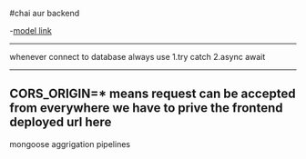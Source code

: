 #chai aur backend

-[model link](https://app.eraser.io/workspace/YtPqZ1VogxGy1jzIDkzj)

---
whenever connect to database always use 
  1.try catch
  2.async await

---

CORS_ORIGIN=* means request can be accepted from everywhere we have to prive the frontend deployed url here
---
mongoose aggrigation pipelines